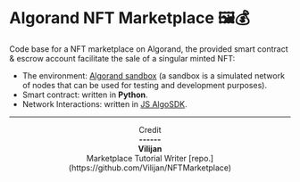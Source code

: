 # Algorand NFT Marketplace 🖼💰

Code base for a NFT marketplace on Algorand, the provided smart contract & escrow account facilitate the sale of a singular minted NFT:

- The environment: [Algorand sandbox](https://github.com/algorand/sandbox) (a sandbox is a simulated network of nodes that can be used for testing and development purposes).
- Smart contract: written in <b>Python</b>.
- Network Interactions: written in [JS AlgoSDK](https://algorand.github.io/js-algorand-sdk/).

---

<center> Credit </center>
<center><b> ------ </b></center>

<center><b> Vilijan </b></center>
<center> Marketplace Tutorial Writer [repo.](https://github.com/Vilijan/NFTMarketplace)  </center>
